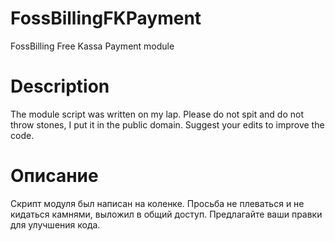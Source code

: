# FossBillingFKPayment
FossBilling Free Kassa Payment module

# Description
The module script was written on my lap. Please do not spit and do not throw stones, I put it in the public domain. Suggest your edits to improve the code.

# Описание 
Скрипт модуля был написан на коленке. Просьба не плеваться и не кидаться камнями, выложил в общий доступ. Предлагайте ваши правки для улучшения кода.